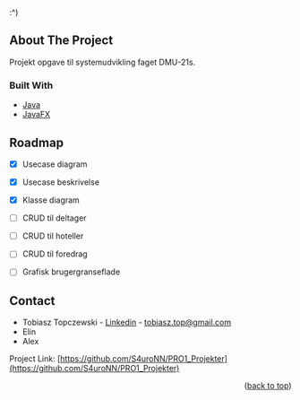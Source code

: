 <div id="top"></div>
:^)
</div>


<!-- ABOUT THE PROJECT -->
## About The Project

Projekt opgave til systemudvikling faget DMU-21s.



### Built With

* [Java](https://java.com)
* [JavaFX](https://openjfx.io/)



## Roadmap

- [x] Usecase diagram
- [x] Usecase beskrivelse 
- [x] Klasse diagram
- [ ] CRUD til deltager
- [ ] CRUD til hoteller
- [ ] CRUD til foredrag
- [ ] Grafisk brugergranseflade


<!-- CONTACT -->
## Contact

- Tobiasz Topczewski - [Linkedin](https://www.linkedin.com/in/tobiasz-topczewski-59696919a) - tobiasz.top@gmail.com
- Elin
- Alex

Project Link: [https://github.com/S4uroNN/PRO1_Projekter](https://github.com/S4uroNN/PRO1_Projekter)

<p align="right">(<a href="#top">back to top</a>)</p>